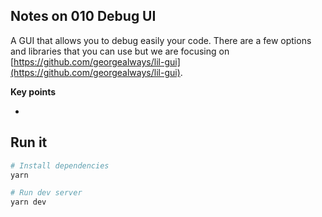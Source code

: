 ## Notes on 010 Debug UI

A GUI that allows you to debug easily your code. There are a few options and libraries that you can use but we are focusing on [https://github.com/georgealways/lil-gui](https://github.com/georgealways/lil-gui).

**Key points**

-

## Run it

```bash
# Install dependencies
yarn

# Run dev server
yarn dev
```
